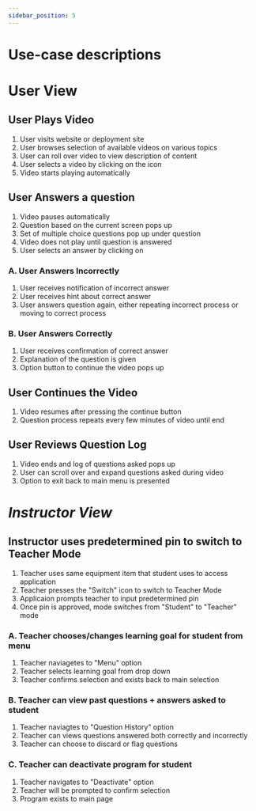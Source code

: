 ```yaml
---
sidebar_position: 5
---
```

# Use-case descriptions

# User View
## User Plays Video
1. User visits website or deployment site 
2. User browses selection of available videos on various topics
3. User can roll over video to view description of content
4. User selects a video by clicking on the icon
5. Video starts playing automatically

## User Answers a question
1. Video pauses automatically
2. Question based on the current screen pops up
3. Set of multiple choice questions pop up under question
4. Video does not play until question is answered
5. User selects an answer by clicking on

### A. User Answers Incorrectly
1. User receives notification of incorrect answer
2. User receives hint about correct answer
3. User answers question again, either repeating incorrect process or moving to correct process

### B. User Answers Correctly
1. User receives confirmation of correct answer
2. Explanation of the question is given
3. Option button to continue the video pops up

## User Continues the Video
1. Video resumes after pressing the continue button
2. Question process repeats every few minutes of video until end

## User Reviews Question Log
1. Video ends and log of questions asked pops up 
2. User can scroll over and expand questions asked during video
3. Option to exit back to main menu is presented

# *Instructor View*
## Instructor uses predetermined pin to switch to Teacher Mode
1. Teacher uses same equipment item that student uses to access application
2. Teacher presses the "Switch" icon to switch to Teacher Mode
3. Applicaion prompts teacher to input predetermined pin
4. Once pin is approved, mode switches from "Student" to "Teacher" mode

### A. Teacher chooses/changes learning goal for student from menu
1. Teacher naviagetes to "Menu" option
2. Teacher selects learning goal from drop down
3. Teacher confirms selection and exists back to main selection

### B. Teacher can view past questions + answers asked to student
1. Teacher naviagtes to "Question History" option
2. Teacher can views questions answered both correctly and incorrectly
3. Teacher can choose to discard or flag questions 

### C. Teacher can deactivate program for student
1. Teacher navigates to "Deactivate" option
2. Teacher will be prompted to confirm selection
3. Program exists to main page

